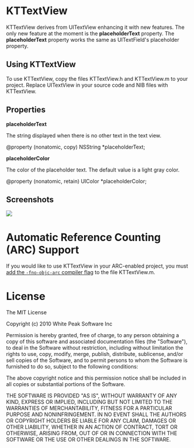 KTTextView
==========

KTTextView derives from UITextView enhancing it with new features. The only new feature at the moment is the **placeholderText** property. The **placeholderText** property works the same as UITextField's placeholder property.


Using KTTextView
----------------

To use KTTextView, copy the files KTTextView.h and KTTextView.m to your project. Replace UITextView in your source code and NIB files with KTTextView.


Properties
----------

**placeholderText**

The string displayed when there is no other text in the text view.

@property (nonatomic, copy) NSString *placeholderText;


**placeholderColor**

The color of the placeholder text. The default value is a light gray color.

@property (nonatomic, retain) UIColor *placeholderColor;


Screenshots
-----------

[![](http://farm6.static.flickr.com/5049/5243475037_be5c5c998f_m.jpg)](http://farm6.static.flickr.com/5049/5243475037_be5c5c998f_b.jpg)


Automatic Reference Counting (ARC) Support
==========================================

If you would like to use KTTextView in your ARC-enabled project, you must [add the `-fno-objc-arc` compiler flag](http://stackoverflow.com/questions/6646052/how-can-i-disable-arc-for-a-single-file-in-a-project) to the file KTTextView.m.

License
=======

The MIT License

Copyright (c) 2010 White Peak Software Inc

Permission is hereby granted, free of charge, to any person obtaining a copy
of this software and associated documentation files (the "Software"), to deal
in the Software without restriction, including without limitation the rights
to use, copy, modify, merge, publish, distribute, sublicense, and/or sell
copies of the Software, and to permit persons to whom the Software is
furnished to do so, subject to the following conditions:

The above copyright notice and this permission notice shall be included in
all copies or substantial portions of the Software.

THE SOFTWARE IS PROVIDED "AS IS", WITHOUT WARRANTY OF ANY KIND, EXPRESS OR
IMPLIED, INCLUDING BUT NOT LIMITED TO THE WARRANTIES OF MERCHANTABILITY,
FITNESS FOR A PARTICULAR PURPOSE AND NONINFRINGEMENT. IN NO EVENT SHALL THE
AUTHORS OR COPYRIGHT HOLDERS BE LIABLE FOR ANY CLAIM, DAMAGES OR OTHER
LIABILITY, WHETHER IN AN ACTION OF CONTRACT, TORT OR OTHERWISE, ARISING FROM,
OUT OF OR IN CONNECTION WITH THE SOFTWARE OR THE USE OR OTHER DEALINGS IN
THE SOFTWARE.